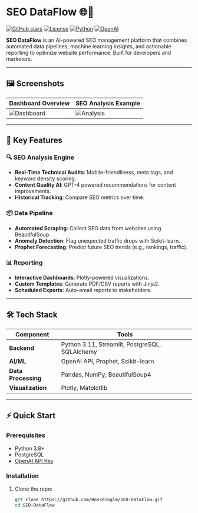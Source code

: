 # SEO DataFlow 🌐🤖

[![GitHub stars](https://img.shields.io/github/stars/Hosseinglm/SEO-DataFlow?style=social)](https://github.com/Hosseinglm/SEO-DataFlow/stargazers) 
[![License](https://img.shields.io/badge/License-MIT-blue.svg)](https://opensource.org/licenses/MIT) 
[![Python](https://img.shields.io/badge/Python-3.8%2B-blue)](https://www.python.org/) 
[![OpenAI](https://img.shields.io/badge/Powered%20by-OpenAI-412990)](https://openai.com/)

**SEO DataFlow** is an AI-powered SEO management platform that combines automated data pipelines, machine learning insights, and actionable reporting to optimize website performance. Built for developers and marketers.

---

## 🖼️ Screenshots

| Dashboard Overview | SEO Analysis Example |
|--------------------|----------------------|
| ![Dashboard](assets/dashboard-preview.png) | ![Analysis](assets/seo-analysis-example.png) |

---

## 🚀 Key Features

### 🔍 **SEO Analysis Engine**
- **Real-Time Technical Audits**: Mobile-friendliness, meta tags, and keyword density scoring.
- **Content Quality AI**: GPT-4 powered recommendations for content improvements.
- **Historical Tracking**: Compare SEO metrics over time.

### 📦 **Data Pipeline**
- **Automated Scraping**: Collect SEO data from websites using BeautifulSoup.
- **Anomaly Detection**: Flag unexpected traffic drops with Scikit-learn.
- **Prophet Forecasting**: Predict future SEO trends (e.g., rankings, traffic).

### 📊 **Reporting**
- **Interactive Dashboards**: Plotly-powered visualizations.
- **Custom Templates**: Generate PDF/CSV reports with Jinja2.
- **Scheduled Exports**: Auto-email reports to stakeholders.

---

## 🛠️ Tech Stack

| Component          | Tools                                                                 |
|--------------------|-----------------------------------------------------------------------|
| **Backend**        | Python 3.11, Streamlit, PostgreSQL, SQLAlchemy                       |
| **AI/ML**          | OpenAI API, Prophet, Scikit-learn                                     |
| **Data Processing**| Pandas, NumPy, BeautifulSoup4                                        |
| **Visualization**  | Plotly, Matplotlib                                                   |

---

## ⚡ Quick Start

### Prerequisites
- Python 3.8+
- PostgreSQL
- [OpenAI API Key](https://platform.openai.com/)

### Installation
1. Clone the repo:
   ```bash
   git clone https://github.com/Hosseinglm/SEO-DataFlow.git
   cd SEO-DataFlow
